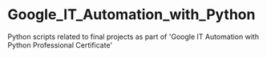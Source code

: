 # Google_IT_Automation_with_Python
Python scripts related to final projects as part of 'Google IT Automation with Python Professional Certificate'
